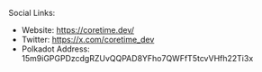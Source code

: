 Social Links:
- Website: https://coretime.dev/
- Twitter: https://x.com/coretime_dev
- Polkadot Address: 15m9iGPGPDzcdgRZUvQQPAD8YFho7QWFfT5tcvVHfh22Ti3x